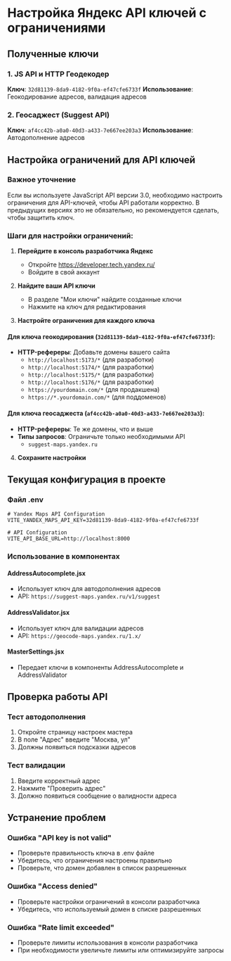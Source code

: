 # Настройка Яндекс API ключей с ограничениями

## Полученные ключи

### 1. JS API и HTTP Геодекодер
**Ключ**: `32d81139-8da9-4182-9f0a-ef47cfe6733f`
**Использование**: Геокодирование адресов, валидация адресов

### 2. Геосаджест (Suggest API)
**Ключ**: `af4cc42b-a0a0-40d3-a433-7e667ee203a3`
**Использование**: Автодополнение адресов

## Настройка ограничений для API ключей

### Важное уточнение
Если вы используете JavaScript API версии 3.0, необходимо настроить ограничения для API-ключей, чтобы API работали корректно. В предыдущих версиях это не обязательно, но рекомендуется сделать, чтобы защитить ключ.

### Шаги для настройки ограничений:

1. **Перейдите в консоль разработчика Яндекс**
   - Откройте https://developer.tech.yandex.ru/
   - Войдите в свой аккаунт

2. **Найдите ваши API ключи**
   - В разделе "Мои ключи" найдите созданные ключи
   - Нажмите на ключ для редактирования

3. **Настройте ограничения для каждого ключа**

#### Для ключа геокодирования (`32d81139-8da9-4182-9f0a-ef47cfe6733f`):
- **HTTP-рефереры**: Добавьте домены вашего сайта
  - `http://localhost:5173/*` (для разработки)
  - `http://localhost:5174/*` (для разработки)
  - `http://localhost:5175/*` (для разработки)
  - `http://localhost:5176/*` (для разработки)
  - `https://yourdomain.com/*` (для продакшена)
  - `https://*.yourdomain.com/*` (для поддоменов)

#### Для ключа геосаджеста (`af4cc42b-a0a0-40d3-a433-7e667ee203a3`):
- **HTTP-рефереры**: Те же домены, что и выше
- **Типы запросов**: Ограничьте только необходимыми API
  - `suggest-maps.yandex.ru`

4. **Сохраните настройки**

## Текущая конфигурация в проекте

### Файл .env
```env
# Yandex Maps API Configuration
VITE_YANDEX_MAPS_API_KEY=32d81139-8da9-4182-9f0a-ef47cfe6733f

# API Configuration
VITE_API_BASE_URL=http://localhost:8000
```

### Использование в компонентах

#### AddressAutocomplete.jsx
- Использует ключ для автодополнения адресов
- API: `https://suggest-maps.yandex.ru/v1/suggest`

#### AddressValidator.jsx
- Использует ключ для валидации адресов
- API: `https://geocode-maps.yandex.ru/1.x/`

#### MasterSettings.jsx
- Передает ключи в компоненты AddressAutocomplete и AddressValidator

## Проверка работы API

### Тест автодополнения
1. Откройте страницу настроек мастера
2. В поле "Адрес" введите "Москва, ул"
3. Должны появиться подсказки адресов

### Тест валидации
1. Введите корректный адрес
2. Нажмите "Проверить адрес"
3. Должно появиться сообщение о валидности адреса

## Устранение проблем

### Ошибка "API key is not valid"
- Проверьте правильность ключа в .env файле
- Убедитесь, что ограничения настроены правильно
- Проверьте, что домен добавлен в список разрешенных

### Ошибка "Access denied"
- Проверьте настройки ограничений в консоли разработчика
- Убедитесь, что используемый домен в списке разрешенных

### Ошибка "Rate limit exceeded"
- Проверьте лимиты использования в консоли разработчика
- При необходимости увеличьте лимиты или оптимизируйте запросы 